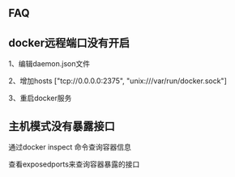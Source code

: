 FAQ
----


docker远程端口没有开启
--
1、编辑daemon.json文件

2、增加hosts ["tcp://0.0.0.0:2375", "unix:///var/run/docker.sock"]

3、重启docker服务 

主机模式没有暴露接口
--
通过docker inspect 命令查询容器信息

查看exposedports来查询容器暴露的接口
